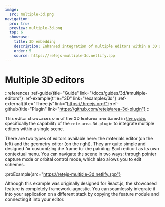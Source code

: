 ```yaml
---
image:
  src: multiple-3d.png
navigation:
  pro: true
  preview: multiple-3d.png
  top: 6
  showcase:
    title: 3D embedding
    description: Enhanced integration of multiple editors within a 3D scene, facilitating seamless interaction in AR/VR
    order: 5
    source: https://retejs-multiple-3d.netlify.app
---
```


# Multiple 3D editors

::references
:ref-guide{title="Guide" link="/docs/guides/3d/#multiple-editors"}
:ref-example{title="3D" link="/examples/3d"}
:ref-external{title="Three.js" link="https://threejs.org/"}
:ref-github{title="Plugin" link="https://github.com/retejs/area-3d-plugin"}
::

This editor showcases one of the 3D features mentioned in [the guide](/docs/guides/3d#multiple-editors), specifically the capability of the `rete-area-3d-plugin` to integrate multiple editors within a single scene.

There are two types of editors available here: the materials editor (on the left) and the geometry editor (on the right). They are quite simple and designed for customizing the frame for the painting. Each editor has its own contextual menu. You can navigate the scene in two ways: through pointer capture mode or orbital control mode, which also allows you to edit schemes.

:proExample{src="https://retejs-multiple-3d.netlify.app"}

Although this example was originally designed for React.js, the showcased feature is completely framework-agnostic. You can seamlessly integrate it into your application on a different stack by copying the feature module and connecting it into your editor.

